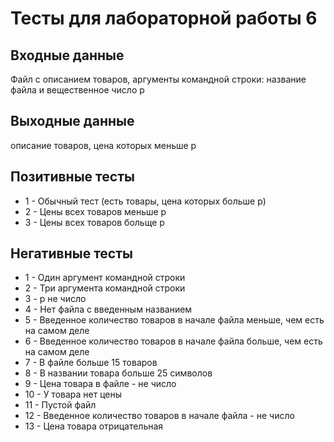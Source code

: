# Тесты для лабораторной работы 6

## Входные данные
Файл с описанием товаров, аргументы командной строки: название файла и вещественное число p

## Выходные данные
описание товаров, цена которых меньше p

## Позитивные тесты
- 1 - Обычный тест (есть товары, цена которых больше p)
- 2 - Цены всех товаров меньше p
- 3 - Цены всех товаров больще p

## Негативные тесты
- 1 - Один аргумент командной строки
- 2 - Три аргумента командной строки
- 3 - p не число
- 4 - Нет файла с введенным названием
- 5 - Введенное количество товаров в начале файла меньше, чем есть на самом деле
- 6 - Введенное количество товаров в начале файла больше, чем есть на самом деле
- 7 - В файле больше 15 товаров
- 8 - В названии товара больше 25 символов
- 9 - Цена товара в файле - не число
- 10 - У товара нет цены
- 11 - Пустой файл
- 12 - Введенное количество товаров в начале файла - не число
- 13 - Цена товара отрицательная
